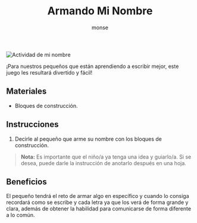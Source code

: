 ﻿---
layout: post
title:  "Armando Mi Nombre"
tags: [linguistica]
categories: [ninos, actividad]
author: monse
image: /assets/posts/2020-06-05-armando-mi-nombre.jpg
---
![Actividad de mi nombre](/assets/posts/2020-06-05-armando-mi-nombre.jpg)

¡Para nuestros pequeños que están aprendiendo a escribir mejor, este juego les resultará divertido y fácil!

## Materiales 
- Bloques de construcción.
 
## Instrucciones 
1. Decirle al pequeño que arme su nombre con los bloques de construcción.
>**Nota:** Es importante que el niño/a ya tenga una idea y guiarlo/a. Si se desea, puede darle la instrucción de anotarlo después en una hoja.

## Beneficios 
El pequeño tendrá el reto de armar algo en específico y cuando lo consiga recordará como se escribe y cada letra ya que los verá de forma grande y clara, además de obtener la habilidad para comunicarse de forma diferente a lo común. 